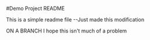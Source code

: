 #Demo Project README

This is a simple readme file
--Just made this modification

ON A BRANCH
I hope this isn't much of a problem
